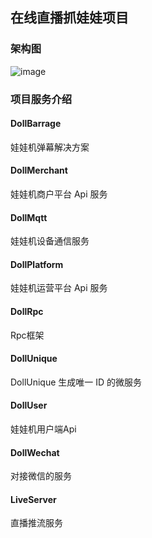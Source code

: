 ## 在线直播抓娃娃项目

### 架构图

![image](https://images.cnblogs.com/cnblogs_com/yxhblogs/1804179/o_200711075922dollmachine.png)

### 项目服务介绍

#### DollBarrage

娃娃机弹幕解决方案

#### DollMerchant

娃娃机商户平台 Api 服务

#### DollMqtt

娃娃机设备通信服务

#### DollPlatform

娃娃机运营平台 Api 服务

#### DollRpc

Rpc框架

#### DollUnique

DollUnique 生成唯一 ID 的微服务

#### DollUser

娃娃机用户端Api

#### DollWechat

对接微信的服务

#### LiveServer

直播推流服务

